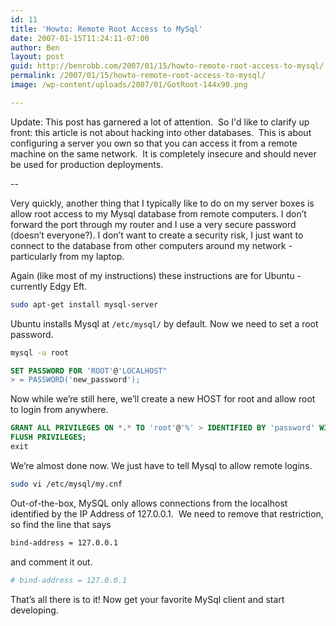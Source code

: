 ```yaml
---
id: 11
title: 'Howto: Remote Root Access to MySql'
date: 2007-01-15T11:24:11-07:00
author: Ben
layout: post
guid: http://benrobb.com/2007/01/15/howto-remote-root-access-to-mysql/
permalink: /2007/01/15/howto-remote-root-access-to-mysql/
image: /wp-content/uploads/2007/01/GotRoot-144x90.png

---
```

Update: This post has garnered a lot of attention.  So I'd like to clarify up front: this article is not about hacking into other databases.  This is about configuring a server you own so that you can access it from a remote machine on the same network.  It is completely insecure and should never be used for production deployments.

--

Very quickly, another thing that I typically like to do on my server boxes is allow root access to my Mysql database from remote computers. I don’t forward the port through my router and I use a very secure password (doesn’t everyone?). I don’t want to create a security risk, I just want to connect to the database from other computers around my network - particularly from my laptop.

Again (like most of my instructions) these instructions are for Ubuntu - currently Edgy Eft.

```bash
sudo apt-get install mysql-server
```

Ubuntu installs Mysql at `/etc/mysql/` by default. Now we need to set a root password.

```bash
mysql -u root
```

```sql
SET PASSWORD FOR 'ROOT'@'LOCALHOST"
> = PASSWORD('new_password');
```

Now while we’re still here, we’ll create a new HOST for root and allow root to login from anywhere.

```sql
GRANT ALL PRIVILEGES ON *.* TO 'root'@'%' > IDENTIFIED BY 'password' WITH GRANT OPTION;
FLUSH PRIVILEGES;
exit
```

We’re almost done now. We just have to tell Mysql to allow remote logins.

```bash
sudo vi /etc/mysql/my.cnf
```

Out-of-the-box, MySQL only allows connections from the localhost identified by the IP Address of 127.0.0.1.  We need to remove that restriction, so find the line that says

```bash
bind-address = 127.0.0.1
```

and comment it out. 

```bash
# bind-address = 127.0.0.1
```

That’s all there is to it! Now get your favorite MySql client and start developing.